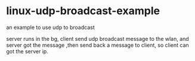 # linux-udp-broadcast-example
an example to use udp to broadcast

server runs in the bg, client send udp broadcast message to the wlan, and server got the message ,then send back a message to client, so client can got the server ip.
